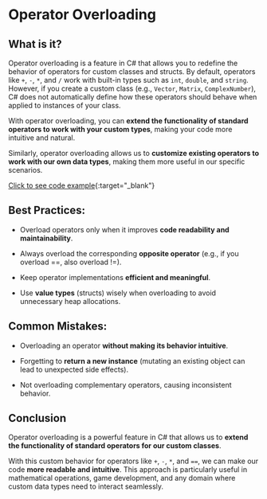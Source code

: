 # Operator Overloading

## What is it?
Operator overloading is a feature in C# that allows you to redefine the behavior of operators for custom classes and structs. By default, operators like `+`, `-`, `*`, and `/` work with built-in types such as `int`, `double`, and `string`. However, if you create a custom class (e.g., `Vector`, `Matrix`, `ComplexNumber`), C# does not automatically define how these operators should behave when applied to instances of your class.

With operator overloading, you can **extend the functionality of standard operators to work with your custom types**, making your code more intuitive and natural.

Similarly, operator overloading allows us to **customize existing operators to work with our own data types**, making them more useful in our specific scenarios.

[Click to see code example](../../CodeExamples/OperatorOverloading.cs){:target="_blank"}

## Best Practices:

 - Overload operators only when it improves **code readability and maintainability**.

 - Always overload the corresponding **opposite operator** (e.g., if you overload ==, also overload !=).

 - Keep operator implementations **efficient and meaningful**.

 - Use **value types** (structs) wisely when overloading to avoid unnecessary heap allocations.

## Common Mistakes:

 - Overloading an operator **without making its behavior intuitive**.

 - Forgetting to **return a new instance** (mutating an existing object can lead to unexpected side effects).

 - Not overloading complementary operators, causing inconsistent behavior.
	
## Conclusion
Operator overloading is a powerful feature in C# that allows us to **extend the functionality of standard operators for our custom classes**. 

With this custom behavior for operators like `+`, `-`, `*`, and `==`, we can make our code **more readable and intuitive**. This approach is particularly useful in mathematical operations, game development, and any domain where custom data types need to interact seamlessly.